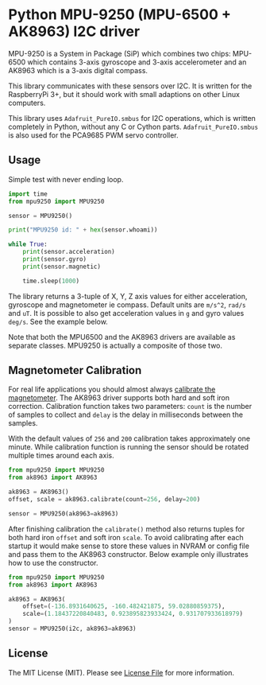 # Python MPU-9250 (MPU-6500 + AK8963) I2C driver

MPU-9250 is a System in Package (SiP) which combines two chips: MPU-6500 which contains 3-axis gyroscope and 3-axis accelerometer and an AK8963 which is a 3-axis digital compass.

This library communicates with these sensors over I2C. It is written for the
RaspberryPi 3+, but it should work with small adaptions on other Linux
computers.

This library uses `Adafruit_PureIO.smbus` for I2C operations, which is
written completely in Python, without any C or Cython parts.
`Adafruit_PureIO.smbus` is also used for the PCA9685 PWM servo controller.

## Usage

Simple test with never ending loop.

```python
import time
from mpu9250 import MPU9250

sensor = MPU9250()

print("MPU9250 id: " + hex(sensor.whoami))

while True:
    print(sensor.acceleration)
    print(sensor.gyro)
    print(sensor.magnetic)

    time.sleep(1000)
```

The library returns a 3-tuple of X, Y, Z axis values for either acceleration, gyroscope and magnetometer ie compass. Default units are `m/s^2`, `rad/s` and `uT`. It is possible to also get acceleration values in `g` and gyro values `deg/s`. See the example below. 

Note that both the MPU6500 and the AK8963 drivers are available as separate classes. MPU9250 is actually a composite of those two.

## Magnetometer Calibration

For real life applications you should almost always [calibrate the magnetometer](https://appelsiini.net/2018/calibrate-magnetometer/). The AK8963 driver supports both hard and soft iron correction. Calibration function takes two parameters: `count` is the number of samples to collect and `delay` is the delay in milliseconds between the samples.

With the default values of `256` and `200` calibration takes approximately one minute. While calibration function is running the sensor should be rotated multiple times around each axis.

```python
from mpu9250 import MPU9250
from ak8963 import AK8963

ak8963 = AK8963()
offset, scale = ak8963.calibrate(count=256, delay=200)

sensor = MPU9250(ak8963=ak8963)
```

After finishing calibration the `calibrate()` method also returns tuples for both hard iron `offset` and soft iron `scale`. To avoid calibrating after each startup it would make sense to store these values in NVRAM or config file and pass them to the AK8963 constructor. Below example only illustrates how to use the constructor.

```python
from mpu9250 import MPU9250
from ak8963 import AK8963

ak8963 = AK8963(
    offset=(-136.8931640625, -160.482421875, 59.02880859375),
    scale=(1.18437220840483, 0.923895823933424, 0.931707933618979)
)
sensor = MPU9250(i2c, ak8963=ak8963)
```


## License

The MIT License (MIT). Please see [License File](LICENSE.txt) for more information.